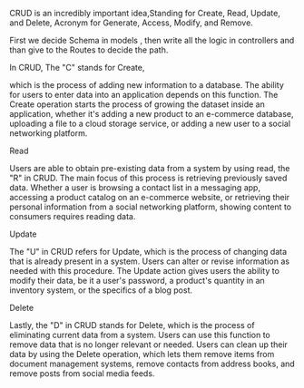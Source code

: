 CRUD is an incredibly important idea,Standing for Create, Read, Update, and Delete, Acronym for Generate, Access, Modify, and Remove.


First we decide Schema in models , then write all the logic in controllers and than give to the Routes to decide the path.

In CRUD,
The "C" stands for Create,

which is the process of adding new information to a database.
The ability for users to enter data into an application depends on this function. 
The Create operation starts the process of growing the dataset inside an application, 
whether it's adding a new product to an e-commerce database, uploading a file to a cloud storage service,
or adding a new user to a social networking platform.


Read

Users are able to obtain pre-existing data from a system by using read, the "R" in CRUD.
The main focus of this process is retrieving previously saved data.
Whether a user is browsing a contact list in a messaging app, accessing a product catalog on an e-commerce website, or retrieving their personal information from a social networking platform, showing content to consumers requires reading data.


Update

The "U" in CRUD refers for Update, which is the process of changing data that is already present in a system. Users can alter or revise information as needed with this procedure. 
The Update action gives users the ability to modify their data, be it a user's password, a product's quantity in an inventory system, or the specifics of a blog post.


Delete

Lastly, the "D" in CRUD stands for Delete, which is the process of eliminating current data from a system. Users can use this function to remove data that is no longer relevant or needed. Users can clean up their data by using the Delete operation, 
which lets them remove items from document management systems, remove contacts from address books, and remove posts from social media feeds.



